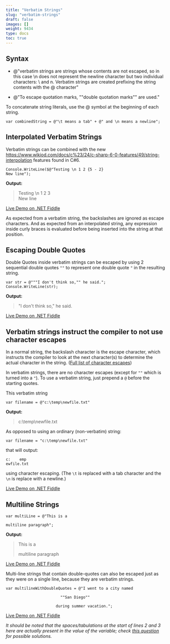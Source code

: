 ```yaml
---
title: "Verbatim Strings"
slug: "verbatim-strings"
draft: false
images: []
weight: 9434
type: docs
toc: true
---
```


## Syntax
- @"verbatim strings are strings whose contents are not escaped, so in this case \n does not represent the newline character but two individual characters: \ and n. Verbatim strings are created prefixing the string contents with the @ character"

- @"To escape quotation marks, ""double quotation marks"" are used."

To concatenate string literals, use the @ symbol at the beginning of each string.

    var combinedString = @"\t means a tab" + @" and \n means a newline";

## Interpolated Verbatim Strings
Verbatim strings can be combined with the new https://www.wikiod.com/docs/c%23/24/c-sharp-6-0-features/49/string-interpolation features found in C#6.

    Console.WriteLine($@"Testing \n 1 2 {5 - 2}
    New line");

**Output:**

> Testing \n 1 2 3  
> New line

[Live Demo on .NET Fiddle](https://dotnetfiddle.net/cWyQE2)

As expected from a verbatim string, the backslashes are ignored as escape characters. And as expected from an interpolated string, any expression inside curly braces is evaluated before being inserted into the string at that position.


## Escaping Double Quotes
Double Quotes inside verbatim strings can be escaped by using 2 sequential double quotes `""` to represent one double quote `"` in the resulting string.

    var str = @"""I don't think so,"" he said.";
    Console.WriteLine(str);

**Output:**
>"I don't think so," he said. 

[Live Demo on .NET Fiddle](https://dotnetfiddle.net/c4OJoq)

## Verbatim strings instruct the compiler to not use character escapes
In a normal string, the backslash character is the escape character, which instructs the compiler to look at the next character(s) to determine the actual character in the string. ([Full list of character escapes][1])

In verbatim strings, there are no character escapes (except for `""` which is turned into a `"`).
To use a verbatim string, just prepend a `@` before the starting quotes.

This verbatim string

    var filename = @"c:\temp\newfile.txt"

**Output:**

>c:\temp\newfile.txt

As opposed to using an ordinary (non-verbatim) string:

    var filename = "c:\temp\newfile.txt"

that will output:

    c:    emp
    ewfile.txt

using character escaping. (The `\t` is replaced with a tab character and the `\n` is replace with a newline.)

[Live Demo on .NET Fiddle](https://dotnetfiddle.net/7kslXQ)






  [1]: https://www.wikiod.com/docs/c%23/39/string-escape-sequences#t=201607172257361795538&a=syntax

## Multiline Strings
    var multiLine = @"This is a 

    multiline paragraph";

**Output:**
>This is a 
>
>multiline paragraph

[Live Demo on .NET Fiddle](https://dotnetfiddle.net/kfOUcH)

Multi-line strings that contain double-quotes can also be escaped just as they were on a single line, because they are verbatim strings.
 
    var multilineWithDoubleQuotes = @"I went to a city named

                            ""San Diego""

                          during summer vacation.";

[Live Demo on .NET Fiddle](https://dotnetfiddle.net/0hwJpf)

*It should be noted that the spaces/tabulations at the start of lines 2 and 3 here are actually present in the value of the variable; check [this question](http://stackoverflow.com/questions/7178136/multiline-formatting-for-verbatim-strings-in-c-sharp-prefix-with) for possible solutions.*


